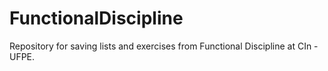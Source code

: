 # FunctionalDiscipline
Repository for saving lists and exercises from Functional Discipline at CIn - UFPE.
